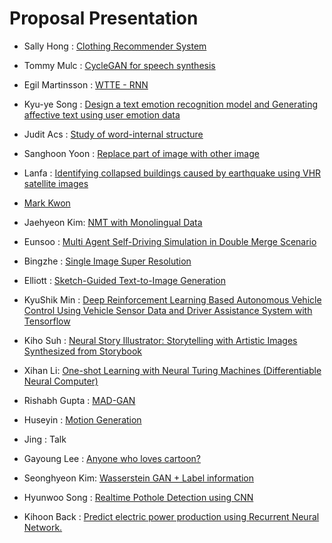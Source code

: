 # Proposal Presentation




* Sally Hong : [Clothing Recommender System](https://docs.google.com/presentation/d/1wTZorRZtQ3FZLsIN1rZLL7SwEEeQHSqSaTHbIu8tq4k/edit?usp=sharing)

* Tommy Mulc : [CycleGAN for speech synthesis](https://docs.google.com/presentation/d/17hCAZE1E9HX6wEq3MefUCfyH9sENQObxcSE-w8GgTuY/edit?usp=sharing)

* Egil Martinsson : [WTTE - RNN](https://drive.google.com/file/d/0B8z5oUpB2Dysc1g0QW1MLUFIWjg/view?usp=sharing)

* Kyu-ye Song : [Design a text emotion recognition model and Generating affective text using user emotion data](https://docs.google.com/presentation/d/1av4dzZ4ztHQkPn0AcReummaIxECGanxIm642cbczsP8/edit?usp=sharing)

* Judit Acs : [Study of word-internal structure](https://drive.google.com/file/d/0B8z5oUpB2DysNkxQMHJUR3JMa1E/view?usp=sharing)

* Sanghoon Yoon : [Replace part of image with other image](https://drive.google.com/file/d/0B8z5oUpB2DysYnQ1eEl0TXh2Zmc/view?usp=sharing)

* Lanfa : [Identifying collapsed buildings caused by earthquake using VHR satellite images](https://drive.google.com/file/d/0B8z5oUpB2Dysa283YkJYMk1sLTg/view?usp=sharing)

* [Mark Kwon](https://docs.google.com/presentation/d/1fpRs4S041-YiTljNZfkVVLKaeHfxPgNi_l3NgRfj1kc/edit?usp=sharing)

* Jaehyeon Kim: [NMT with Monolingual Data](https://docs.google.com/presentation/d/1dyFu7eVINe4aDfy2GZC_lFZMQHcalcO53bIOl201W9E/edit?usp=sharing)

* Eunsoo : [Multi Agent Self-Driving Simulation in Double Merge Scenario](https://drive.google.com/file/d/0B8z5oUpB2DysNl9uZmIzNG1aYms/view?usp=sharing)

* Bingzhe : [Single Image Super Resolution](https://bingzhewu.github.io)

* Elliott : [Sketch-Guided Text-to-Image Generation](https://drive.google.com/file/d/0B8z5oUpB2DysOTdGWDVKbmhWR1E/view?usp=sharing)

* KyuShik Min : [Deep Reinforcement Learning Based Autonomous Vehicle Control Using Vehicle Sensor Data and Driver Assistance System with Tensorflow](https://drive.google.com/file/d/0B8z5oUpB2DysVXhqdkhMa2lFQ0k/view?usp=sharing)

* Kiho Suh : [Neural Story Illustrator: Storytelling with Artistic Images Synthesized from Storybook](https://drive.google.com/file/d/0B8z5oUpB2DysdUoxbHE4ZjVIRkU/view?usp=sharing)

* Xihan Li: [One-shot Learning with Neural Turing Machines (Differentiable Neural Computer)](https://drive.google.com/file/d/0B8z5oUpB2DysLU9adVNrVUZFTE0/view?usp=sharing)

* Rishabh Gupta : [MAD-GAN](https://goo.gl/yUpTjS) 

* Huseyin : [Motion Generation](https://docs.google.com/presentation/d/1-kqCqhlBoxyI2HMpGuhCDZqHDaEZE1xI95mr4zkQU7s/edit?usp=sharing)

* Jing : Talk

* Gayoung Lee : [Anyone who loves cartoon?](https://docs.google.com/presentation/d/1DD9vSDToC3bYVVSIAzLXmfzb9xQV2frx0FDAgaxGdQA/edit?usp=sharing)

* Seonghyeon Kim: [Wasserstein GAN + Label information](https://drive.google.com/file/d/0B8z5oUpB2DysVC13MHlIcmpxOGc/view?usp=sharing)

* Hyunwoo Song : [Realtime Pothole Detection using CNN](https://drive.google.com/file/d/0B8z5oUpB2DysQVFFVlYyRk56TW8/view?usp=sharing)

* Kihoon Back : [Predict electric power production using Recurrent Neural Network.](https://drive.google.com/file/d/0B8z5oUpB2DyscThPY3IwSko5cHc/view?usp=sharing)

